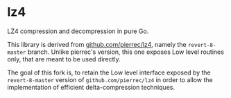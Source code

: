 # lz4
LZ4 compression and decompression in pure Go.

This library is derived from [github.com/pierrec/lz4](https://github.com/pierrec/lz4/tree/revert-8-master), namely the `revert-8-master` branch.
Unlike pierrec's version, this one exposes Low level routines only, that are meant to be used directly.

The goal of this fork is, to retain the Low level interface exposed by the `revert-8-master` version of `github.com/pierrec/lz4` in order to
allow the implementation of efficient delta-compression techniques.
